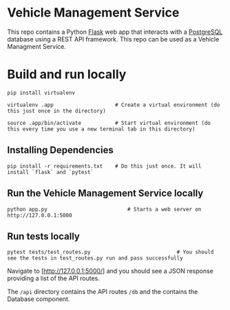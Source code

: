 # Vehicle Management Service

This repo contains a Python [Flask](https://flask.palletsprojects.com/en/stable/) web app that interacts with a [PostgreSQL](https://www.postgresql.org/) database using a REST API framework. This repo can be used as a Vehicle Managment Service. 

# Build and run locally

```
pip install virtualenv
```

```
virtualenv .app                    # Create a virtual environment (do this just once in the directory)
```

```
source .app/bin/activate           # Start virtual environment (do this every time you use a new terminal tab in this directory)
```

## Installing Dependencies
```
pip install -r requirements.txt    # Do this just once. It will install `flask` and `pytest`
```

## Run the Vehicle Management Service locally

```
python app.py                          # Starts a web server on http://127.0.0.1:5000
```

## Run tests locally
```
pytest tests/test_routes.py                            # You should see the tests in test_routes.py run and pass successfully
```

Navigate to [http://127.0.0.1:5000/] and you should see a JSON response providing a list of the API routes.

The `/api` directory contains the API routes `/db` and the contains the Database component.

